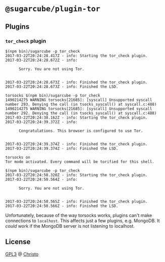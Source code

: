 # `@sugarcube/plugin-tor`

## Plugins

### `tor_check` plugin

```
$(npm bin)/sugarcube -p tor_check
2017-03-22T20:24:28.417Z - info: Starting the tor_check plugin.
2017-03-22T20:24:28.672Z - info:

      Sorry. You are not using Tor.


2017-03-22T20:24:28.673Z - info: Finished the tor_check plugin.
2017-03-22T20:24:28.673Z - info: Finished the LSD.

torsocks $(npm bin)/sugarcube -p tor_check
1490214275 WARNING torsocks[21685]: [syscall] Unsupported syscall number 293. Denying the call (in tsocks_syscall() at syscall.c:488)
1490214275 WARNING torsocks[21685]: [syscall] Unsupported syscall number 292. Denying the call (in tsocks_syscall() at syscall.c:488)
2017-03-22T20:24:38.162Z - info: Starting the tor_check plugin.
2017-03-22T20:24:39.372Z - info:

      Congratulations. This browser is configured to use Tor.


2017-03-22T20:24:39.374Z - info: Finished the tor_check plugin.
2017-03-22T20:24:39.374Z - info: Finished the LSD.

torsocks on
Tor mode activated. Every command will be torified for this shell.

$(npm bin)/sugarcube -p tor_check
2017-03-22T20:24:50.320Z - info: Starting the tor_check plugin.
2017-03-22T20:24:50.564Z - info:

      Sorry. You are not using Tor.


2017-03-22T20:24:50.565Z - info: Finished the tor_check plugin.
2017-03-22T20:24:50.566Z - info: Finished the LSD.
```

Unfortunately, because of the way torsocks works, plugins can't make
connections to `localhost`. This affects just a few plugins, e.g. MongoDB. It
*could* work if the MongoDB server is not listening to localhost.

## License

[GPL3](./LICENSE) @ [Christo](christo@cryptodrunks.net)
